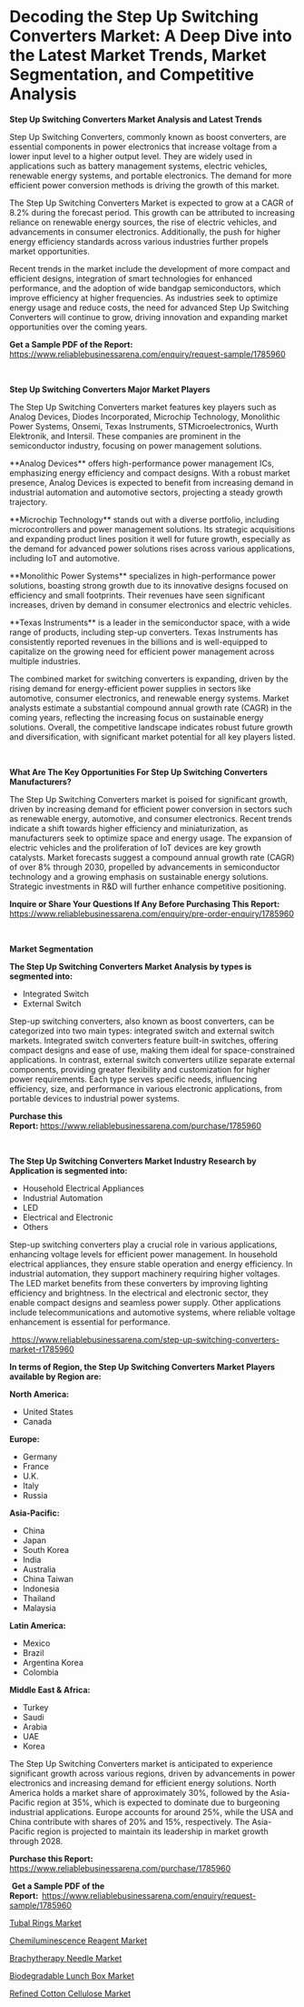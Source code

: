 <p><h1>Decoding the Step Up Switching Converters Market: A Deep Dive into the Latest Market Trends, Market Segmentation, and Competitive Analysis</h1></p><p><strong>Step Up Switching Converters Market Analysis and Latest Trends</strong></p>
<p><p>Step Up Switching Converters, commonly known as boost converters, are essential components in power electronics that increase voltage from a lower input level to a higher output level. They are widely used in applications such as battery management systems, electric vehicles, renewable energy systems, and portable electronics. The demand for more efficient power conversion methods is driving the growth of this market. </p><p>The Step Up Switching Converters Market is expected to grow at a CAGR of 8.2% during the forecast period. This growth can be attributed to increasing reliance on renewable energy sources, the rise of electric vehicles, and advancements in consumer electronics. Additionally, the push for higher energy efficiency standards across various industries further propels market opportunities.</p><p>Recent trends in the market include the development of more compact and efficient designs, integration of smart technologies for enhanced performance, and the adoption of wide bandgap semiconductors, which improve efficiency at higher frequencies. As industries seek to optimize energy usage and reduce costs, the need for advanced Step Up Switching Converters will continue to grow, driving innovation and expanding market opportunities over the coming years.</p></p>
<p><strong>Get a Sample PDF of the Report:&nbsp;</strong> <a href="https://www.reliablebusinessarena.com/enquiry/request-sample/1785960?utm_campaign=1288&utm_medium=2&utm_source=Github&utm_content=ia&utm_term=09102024&utm_id=step-up-switching-converters">https://www.reliablebusinessarena.com/enquiry/request-sample/1785960</a></p>
<p>&nbsp;</p>
<p><strong>Step Up Switching Converters Major Market Players</strong></p>
<p><p>The Step Up Switching Converters market features key players such as Analog Devices, Diodes Incorporated, Microchip Technology, Monolithic Power Systems, Onsemi, Texas Instruments, STMicroelectronics, Wurth Elektronik, and Intersil. These companies are prominent in the semiconductor industry, focusing on power management solutions.</p><p>**Analog Devices** offers high-performance power management ICs, emphasizing energy efficiency and compact designs. With a robust market presence, Analog Devices is expected to benefit from increasing demand in industrial automation and automotive sectors, projecting a steady growth trajectory.</p><p>**Microchip Technology** stands out with a diverse portfolio, including microcontrollers and power management solutions. Its strategic acquisitions and expanding product lines position it well for future growth, especially as the demand for advanced power solutions rises across various applications, including IoT and automotive.</p><p>**Monolithic Power Systems** specializes in high-performance power solutions, boasting strong growth due to its innovative designs focused on efficiency and small footprints. Their revenues have seen significant increases, driven by demand in consumer electronics and electric vehicles.</p><p>**Texas Instruments** is a leader in the semiconductor space, with a wide range of products, including step-up converters. Texas Instruments has consistently reported revenues in the billions and is well-equipped to capitalize on the growing need for efficient power management across multiple industries.</p><p>The combined market for switching converters is expanding, driven by the rising demand for energy-efficient power supplies in sectors like automotive, consumer electronics, and renewable energy systems. Market analysts estimate a substantial compound annual growth rate (CAGR) in the coming years, reflecting the increasing focus on sustainable energy solutions. Overall, the competitive landscape indicates robust future growth and diversification, with significant market potential for all key players listed.</p></p>
<p>&nbsp;</p>
<p><strong>What Are The Key Opportunities For Step Up Switching Converters Manufacturers?</strong></p>
<p><p>The Step Up Switching Converters market is poised for significant growth, driven by increasing demand for efficient power conversion in sectors such as renewable energy, automotive, and consumer electronics. Recent trends indicate a shift towards higher efficiency and miniaturization, as manufacturers seek to optimize space and energy usage. The expansion of electric vehicles and the proliferation of IoT devices are key growth catalysts. Market forecasts suggest a compound annual growth rate (CAGR) of over 8% through 2030, propelled by advancements in semiconductor technology and a growing emphasis on sustainable energy solutions. Strategic investments in R&D will further enhance competitive positioning.</p></p>
<p><strong>Inquire or Share Your Questions If Any Before Purchasing This Report:</strong> <a href="https://www.reliablebusinessarena.com/enquiry/pre-order-enquiry/1785960?utm_campaign=1288&utm_medium=2&utm_source=Github&utm_content=ia&utm_term=09102024&utm_id=step-up-switching-converters">https://www.reliablebusinessarena.com/enquiry/pre-order-enquiry/1785960</a></p>
<p>&nbsp;</p>
<p><strong>Market Segmentation</strong></p>
<p><strong>The Step Up Switching Converters Market Analysis by types is segmented into:</strong></p>
<p><ul><li>Integrated Switch</li><li>External Switch</li></ul></p>
<p><p>Step-up switching converters, also known as boost converters, can be categorized into two main types: integrated switch and external switch markets. Integrated switch converters feature built-in switches, offering compact designs and ease of use, making them ideal for space-constrained applications. In contrast, external switch converters utilize separate external components, providing greater flexibility and customization for higher power requirements. Each type serves specific needs, influencing efficiency, size, and performance in various electronic applications, from portable devices to industrial power systems.</p></p>
<p><strong>Purchase this Report:&nbsp;</strong><a href="https://www.reliablebusinessarena.com/purchase/1785960?utm_campaign=1288&utm_medium=2&utm_source=Github&utm_content=ia&utm_term=09102024&utm_id=step-up-switching-converters">https://www.reliablebusinessarena.com/purchase/1785960</a></p>
<p>&nbsp;</p>
<p><strong>The Step Up Switching Converters Market Industry Research by Application is segmented into:</strong></p>
<p><ul><li>Household Electrical Appliances</li><li>Industrial Automation</li><li>LED</li><li>Electrical and Electronic</li><li>Others</li></ul></p>
<p><p>Step-up switching converters play a crucial role in various applications, enhancing voltage levels for efficient power management. In household electrical appliances, they ensure stable operation and energy efficiency. In industrial automation, they support machinery requiring higher voltages. The LED market benefits from these converters by improving lighting efficiency and brightness. In the electrical and electronic sector, they enable compact designs and seamless power supply. Other applications include telecommunications and automotive systems, where reliable voltage enhancement is essential for performance.</p></p>
<p><a href="https://www.reliablebusinessarena.com/step-up-switching-converters-market-r1785960?utm_campaign=1288&utm_medium=2&utm_source=Github&utm_content=ia&utm_term=09102024&utm_id=step-up-switching-converters">&nbsp;https://www.reliablebusinessarena.com/step-up-switching-converters-market-r1785960</a></p>
<p><strong>In terms of Region, the Step Up Switching Converters Market Players available by Region are:</strong></p>
<p>
    <p> <strong> North America: </strong>
        <ul>
            <li>United States</li>
            <li>Canada</li>
        </ul>
        </p> 
    <p> <strong> Europe: </strong>
        <ul>
            <li>Germany</li>
            <li>France</li>
            <li>U.K.</li>
            <li>Italy</li>
            <li>Russia</li>
        </ul>
        </p> 
    <p> <strong> Asia-Pacific: </strong>
        <ul>
            <li>China</li>
            <li>Japan</li>
            <li>South Korea</li>
            <li>India</li>
            <li>Australia</li>
            <li>China Taiwan</li>
            <li>Indonesia</li>
            <li>Thailand</li>
            <li>Malaysia</li>
        </ul>
        </p> 
    <p> <strong> Latin America: </strong>
        <ul>
            <li>Mexico</li>
            <li>Brazil</li>
            <li>Argentina Korea</li>
            <li>Colombia</li>
        </ul>
        </p> 
    <p> <strong> Middle East & Africa: </strong>
        <ul>
            <li>Turkey</li>
            <li>Saudi</li>
            <li>Arabia</li>
            <li>UAE</li>
            <li>Korea</li>
        </ul>
    </p>
    </p>
<p><p>The Step Up Switching Converters market is anticipated to experience significant growth across various regions, driven by advancements in power electronics and increasing demand for efficient energy solutions. North America holds a market share of approximately 30%, followed by the Asia-Pacific region at 35%, which is expected to dominate due to burgeoning industrial applications. Europe accounts for around 25%, while the USA and China contribute with shares of 20% and 15%, respectively. The Asia-Pacific region is projected to maintain its leadership in market growth through 2028.</p></p>
<p><strong>Purchase this Report: </strong><a href="https://www.reliablebusinessarena.com/purchase/1785960?utm_campaign=1288&utm_medium=2&utm_source=Github&utm_content=ia&utm_term=09102024&utm_id=step-up-switching-converters">https://www.reliablebusinessarena.com/purchase/1785960</a></p>
<p>&nbsp;<strong>Get a Sample PDF of the Report:&nbsp;&nbsp;</strong><a href="https://www.reliablebusinessarena.com/enquiry/request-sample/1785960?utm_campaign=1288&utm_medium=2&utm_source=Github&utm_content=ia&utm_term=09102024&utm_id=step-up-switching-converters">https://www.reliablebusinessarena.com/enquiry/request-sample/1785960</a></p>
<p><strong></strong></p>
<p><p><a href="https://www.linkedin.com/pulse/tubal-rings-market-consolidation-impact-structure-2024-2031-o2uzf?utm_campaign=1288&utm_medium=2&utm_source=Github&utm_content=ia&utm_term=09102024&utm_id=step-up-switching-converters">Tubal Rings Market</a></p><p><a href="https://www.linkedin.com/pulse/consumer-behavior-shifts-chemiluminescence-reagent-market-demand-ipz3f?utm_campaign=1288&utm_medium=2&utm_source=Github&utm_content=ia&utm_term=09102024&utm_id=step-up-switching-converters">Chemiluminescence Reagent Market</a></p><p><a href="https://www.linkedin.com/pulse/unlocking-growth-potential-strategic-analysis-brachytherapy-qwuxf?utm_campaign=1288&utm_medium=2&utm_source=Github&utm_content=ia&utm_term=09102024&utm_id=step-up-switching-converters">Brachytherapy Needle Market</a></p><p><a href="https://www.linkedin.com/pulse/biodegradable-lunch-box-market-trends-strategic-insights-j7nkf?utm_campaign=1288&utm_medium=2&utm_source=Github&utm_content=ia&utm_term=09102024&utm_id=step-up-switching-converters">Biodegradable Lunch Box Market</a></p><p><a href="https://github.com/gulaimolin/Market-Research-Report-List-6/blob/main/refined-cotton-cellulose-market.md?utm_campaign=1288&utm_medium=2&utm_source=Github&utm_content=ia&utm_term=09102024&utm_id=step-up-switching-converters">Refined Cotton Cellulose Market</a></p></p>